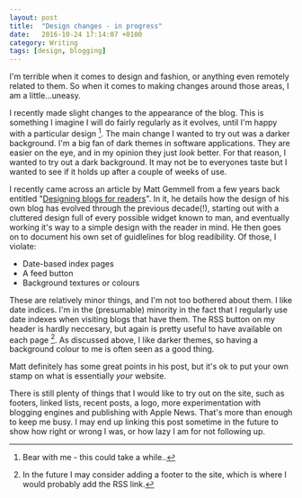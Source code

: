 ```yaml
---
layout: post
title:  "Design changes - in progress"
date:   2016-10-24 17:14:07 +0100
category: Writing
tags: [design, blogging]
---
```


I'm terrible when it comes to design and fashion, or anything even remotely related to them. So when it comes to making changes around those areas, I am a little...uneasy. 

I recently made slight changes to the appearance of the blog. This is something I imagine I will do fairly regularly as it evolves, until I'm happy with a particular design [^1]. The main change I wanted to try out was a darker background. I'm a big fan of dark themes in software applications. They are easier on the eye, and in my opinion they just *look* better. For that reason, I wanted to try out a dark background. It may not be to everyones taste but I wanted to see if it holds up after a couple of weeks of use. 

I recently came across an article by Matt Gemmell from a few years back entitled "[Designing blogs for readers][gemdesign]". In it, he details how the design of his own blog has evolved through the previous decade(!), starting out with a cluttered design full of every possible widget known to man, and eventually working it's way to a simple design with the reader in mind. He then goes on to document his own set of guidlelines for blog readibility. Of those, I violate:

- Date-based index pages
- A feed button
- Background textures or colours

These are relatively minor things, and I'm not too bothered about them. I like date indices. I'm in the (presumable) minority in the fact that I regularly use date indexes when visiting blogs that have them. The RSS button on my header is hardly neccesary, but again is pretty useful to have available on each page [^2]. As discussed above, I like darker themes, so having a background colour to me is often seen as a good thing. 

Matt definitely has some great points in his post, but it's ok to put your own stamp on what is essentially *your* website. 

There is still plenty of things that I would like to try out on the site, such as footers, linked lists, recent posts, a logo, more experimentation with blogging engines and publishing with Apple News. That's more than enough to keep me busy. I may end up linking this post sometime in the future to show how right or wrong I was, or how lazy I am for not following up.

[^1]: Bear with me - this could take a while..
[^2]: In the future I may consider adding a footer to the site, which is where I would probably add the RSS link.

[gemdesign]:http://mattgemmell.com/designing-blogs-for-readers/